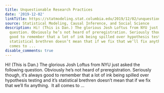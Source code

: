 ```yaml
---
title: Unquestionable Research Practices
date: '2019-12-02'
linkTitle: https://statmodeling.stat.columbia.edu/2019/12/02/unquestionable-research-practices/
source: Statistical Modeling, Causal Inference, and Social Science
description: Hi! (This is Dan.) The glorious Josh Loftus from NYU just asked the following
  question. Obviously he’s not heard of preregistration. Seriously though, it’s always
  good to remember that a lot of ink being spilled over hypothesis testing and it’s
  statistical brethren doesn’t mean that if we fix that we’ll fix anything.  It all
  comes to ...
disable_comments: true
---
```

Hi! (This is Dan.) The glorious Josh Loftus from NYU just asked the following question. Obviously he’s not heard of preregistration. Seriously though, it’s always good to remember that a lot of ink being spilled over hypothesis testing and it’s statistical brethren doesn’t mean that if we fix that we’ll fix anything.  It all comes to ...